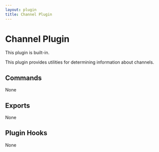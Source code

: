 ```yaml
---
layout: plugin
title: Channel Plugin
---
```

# Channel Plugin

This plugin is built-in.

This plugin provides utilities for determining information about channels.

## Commands

None

## Exports

None

## Plugin Hooks

None